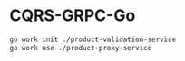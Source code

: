 # CQRS-GRPC-Go
```sh
go work init ./product-validation-service
go work use ./product-proxy-service
```